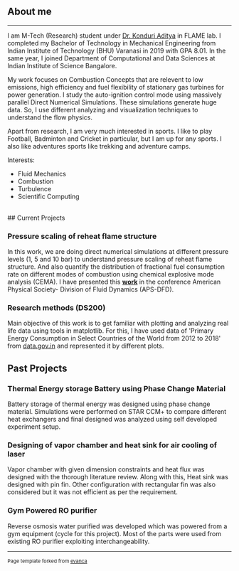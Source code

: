 ## About me
---
I am M-Tech (Research) student under [Dr. Konduri Aditya](http://cds.iisc.ac.in/faculty/konduriadi/) in FLAME lab. I completed my Bachelor of Technology in Mechanical Engineering from Indian Institute of Technology (BHU) Varanasi in 2019 with GPA 8.01. In the same year, I joined Department of Computational and Data Sciences at Indian Institute of Science Bangalore. 

My work focuses on Combustion Concepts that are relevent to low emissions, high efficiency and fuel flexibility of stationary gas turbines for power generation. I study the auto-ignition control mode using massively parallel Direct Numerical Simulations. These simulations generate huge data. So, I use different analyzing and visualization techniques to understand the flow physics.

Apart from research, I am very much interested in sports. I like to play Football, Badminton and Cricket in particular, but I am up for any sports. I also like adventures sports like trekking and adventure camps.

Interests:
- Fluid Mechanics
- Combustion
- Turbulence
- Scientific Computing


<br>
## Current Projects

### Pressure scaling of reheat flame structure
In this work, we are doing direct numerical simulations at different pressure levels (1, 5 and 10 bar) to understand pressure scaling of reheat flame structure. And also quantify the distribution of fractional fuel consumption rate on different modes of combustion using chemical explosive mode analysis (CEMA). I have presented this <a href= "pdf/main_u.pdf" target="blank"><b>work</b></a> in the conference American Physical Society- Division of Fluid Dynamics (APS-DFD).

### Research methods (DS200)
Main objective of this work is to get familiar with plotting and analyzing real life data using tools in matplotlib. For this, I have used data of 'Primary Energy Consumption in Select Countries of the World from 2012 to 2018' from [data.gov.in](data.gov.in) and represented it by different plots. 

## Past Projects

### Thermal Energy storage Battery using Phase Change Material
Battery storage of thermal energy was designed using phase change material. Simulations were performed on STAR CCM+ to compare different heat exchangers and final designed was analyzed using self developed experiment setup. 


### Designing of vapor chamber and heat sink for air cooling of laser
Vapor chamber with given dimension constraints and heat flux was designed with the thorough literature review. Along with this, Heat sink was designed with pin fin. Other configuration with rectangular fin was also considered but it was not efficient as per the requirement.


### Gym Powered RO purifier
Reverse osmosis water purified was developed which was powered from a gym equipment (cycle for this project). Most of the parts were used from existing RO purifier exploiting interchangeability.






---
<p style="font-size:11px">Page template forked from <a href="https://github.com/evanca/quick-portfolio">evanca</a></p>
<!-- Remove above link if you don't want to attibute -->
